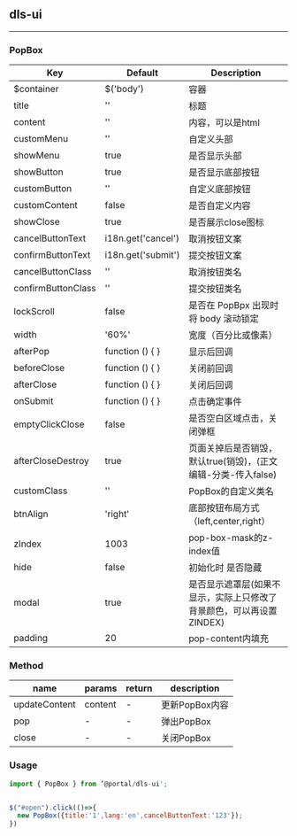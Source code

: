 ## dls-ui

---



### PopBox

| Key             | Default | Description                                   |
|-----------------|---------|-----------------------------------------------|
|  $container     |$('body') | 容器 |
|  title     | '' | 标题 |
|  content     | '' |  内容，可以是html  |
|  customMenu     | '' |   自定义头部 |
|  showMenu  | true  | 是否显示头部  |
|  showButton  | true  | 是否显示底部按钮  |
|  customButton     | '' | 自定义底部按钮 | 
|  customContent   | false | 是否自定义内容 |
|  showClose     | true | 是否展示close图标 |
|  cancelButtonText  | i18n.get('cancel') | 取消按钮文案 |
|  confirmButtonText | i18n.get('submit') | 提交按钮文案 |
|  cancelButtonClass | '' |  取消按钮类名  |
|  confirmButtonClass  | ''  | 提交按钮类名  |
|  lockScroll     | false  | 是否在 PopBpx 出现时将 body 滚动锁定 |
|  width     | '60%' | 宽度（百分比或像素）  |
|  afterPop     | function () { } | 显示后回调 |
|  beforeClose     | function () { } | 关闭前回调 | 
|  afterClose     | function () { } | 关闭后回调 |
|  onSubmit     | function () { } | 点击确定事件 |
|  emptyClickClose     | false  | 是否空白区域点击，关闭弹框  |
|  afterCloseDestroy     | true | 页面关掉后是否销毁，默认true(销毁)，(正文编辑-分类-传入false) |
|  customClass     | '' | PopBox的自定义类名  |
|  btnAlign     | 'right' |  底部按钮布局方式（left,center,right） |
|  zIndex       |  1003   |  pop-box-mask的z-index值  |
|  hide         |   false | 初始化时 是否隐藏 |
|  modal  | true   |  是否显示遮罩层(如果不显示，实际上只修改了背景颜色，可以再设置ZINDEX) |
|  padding | 20 | pop-content内填充  |


### Method

| name             | params | return   | description |
|-----------------|---------|---------------|--------------------------------|
|  updateContent  | content |   -   | 更新PopBox内容  |
|  pop            |    -    |   -   | 弹出PopBox     |
|  close          |    -    |   -   | 关闭PopBox     |

### Usage

```javascript
import { PopBox } from ‘@portal/dls-ui';


$("#open").click(()=>{
  new PopBox({title:'1',lang:'en',cancelButtonText:'123'});
})
```





